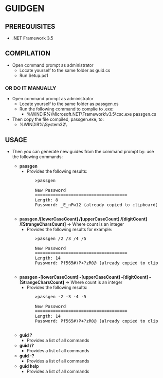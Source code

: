 ﻿# GUIDGEN

## PREREQUISITES
* .NET Framework 3.5

## COMPILATION
* Open command prompt as administrator
	* Locate yourself to the same folder as guid.cs
	* Run Setup.ps1
### OR DO IT MANUALLY
* Open command prompt as administrator
	* Locate yourself to the same folder as passgen.cs
	* Run the following command to complie to .exe:
		* %WINDIR%\Microsoft.NET\Framework\v3.5\csc.exe passgen.cs 
* Then copy the file compiled, passgen.exe, to:
	* %WINDIR%\System32\
	
## USAGE				
* Then you can generate new guides from the command prompt by:
use the following commands:

	* **passgen**
		* Provides the following results:
		<pre>
			>passgen

			New Password
			====================================
			Length: 8
			Password: _E_nFw12 (already copied to clipboard)
		</pre>
	* **passgen /[lowerCaseCount] /[upperCaseCount] /[digitCount] /[StrangeCharsCount]** -> Where count is an integer
		* Provides the following results for example:
		<pre>
			>passgen /2 /3 /4 /5

			New Password
			====================================
			Length: 14
			Password: Pf565#)P+?zR0@ (already copied to clipboard)
		</pre>
	* **passgen -[lowerCaseCount] -[upperCaseCount] -[digitCount] -[StrangeCharsCount]** -> Where count is an integer
		* Provides the following results:
		<pre>
			>passgen -2 -3 -4 -5

			New Password
			====================================
			Length: 14
			Password: Pf565#)P+?zR0@ (already copied to clipboard)
		</pre>
	* **guid ?**
		* Provides a list of all commands
	* **guid /?**
		* Provides a list of all commands
	* **guid -?**
		* Provides a list of all commands
	* **guid help**
		* Provides a list of all commands


